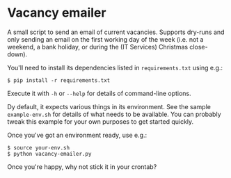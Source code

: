 # Vacancy emailer

A small script to send an email of current vacancies. Supports dry-runs and
only sending an email on the first working day of the week (i.e. not a weekend,
a bank holiday, or during the (IT Services) Christmas close-down).

You'll need to install its dependencies listed in `requirements.txt` using e.g.:

    $ pip install -r requirements.txt

Execute it with `-h` or `--help` for details of command-line options.

Dy default, it expects various things in its environment. See the sample
`example-env.sh` for details of what needs to be available. You can probably
tweak this example for your own purposes to get started quickly.

Once you've got an environment ready, use e.g.:

    $ source your-env.sh
    $ python vacancy-emailer.py

Once you're happy, why not stick it in your crontab?

